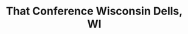 ---
state: Other
region: Other
title: That Conference Wisconsin Dells, WI
event_url: https://www.thatconference.com/
start_date: 2019-08-05
end_date: 2019-08-08
cost: TBD
topics: [ cloud, dataai, webdev ]
---